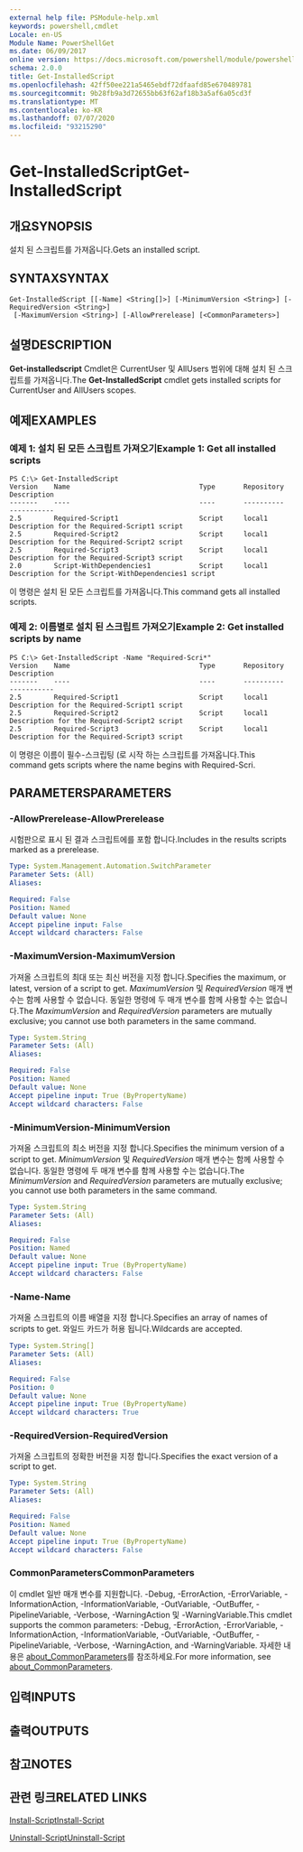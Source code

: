```yaml
---
external help file: PSModule-help.xml
keywords: powershell,cmdlet
Locale: en-US
Module Name: PowerShellGet
ms.date: 06/09/2017
online version: https://docs.microsoft.com/powershell/module/powershellget/get-installedscript?view=powershell-5.1&WT.mc_id=ps-gethelp
schema: 2.0.0
title: Get-InstalledScript
ms.openlocfilehash: 42ff50ee221a5465ebdf72dfaafd85e670489781
ms.sourcegitcommit: 9b28fb9a3d72655bb63f62af18b3a5af6a05cd3f
ms.translationtype: MT
ms.contentlocale: ko-KR
ms.lasthandoff: 07/07/2020
ms.locfileid: "93215290"
---
```

# <span data-ttu-id="e94d0-103">Get-InstalledScript</span><span class="sxs-lookup"><span data-stu-id="e94d0-103">Get-InstalledScript</span></span>

## <span data-ttu-id="e94d0-104">개요</span><span class="sxs-lookup"><span data-stu-id="e94d0-104">SYNOPSIS</span></span>
<span data-ttu-id="e94d0-105">설치 된 스크립트를 가져옵니다.</span><span class="sxs-lookup"><span data-stu-id="e94d0-105">Gets an installed script.</span></span>

## <span data-ttu-id="e94d0-106">SYNTAX</span><span class="sxs-lookup"><span data-stu-id="e94d0-106">SYNTAX</span></span>

```
Get-InstalledScript [[-Name] <String[]>] [-MinimumVersion <String>] [-RequiredVersion <String>]
 [-MaximumVersion <String>] [-AllowPrerelease] [<CommonParameters>]
```

## <span data-ttu-id="e94d0-107">설명</span><span class="sxs-lookup"><span data-stu-id="e94d0-107">DESCRIPTION</span></span>

<span data-ttu-id="e94d0-108">**Get-installedscript** Cmdlet은 CurrentUser 및 AllUsers 범위에 대해 설치 된 스크립트를 가져옵니다.</span><span class="sxs-lookup"><span data-stu-id="e94d0-108">The **Get-InstalledScript** cmdlet gets installed scripts for CurrentUser and AllUsers scopes.</span></span>

## <span data-ttu-id="e94d0-109">예제</span><span class="sxs-lookup"><span data-stu-id="e94d0-109">EXAMPLES</span></span>

### <span data-ttu-id="e94d0-110">예제 1: 설치 된 모든 스크립트 가져오기</span><span class="sxs-lookup"><span data-stu-id="e94d0-110">Example 1: Get all installed scripts</span></span>

```
PS C:\> Get-InstalledScript
Version    Name                                Type       Repository           Description
-------    ----                                ----       ----------           -----------
2.5        Required-Script1                    Script     local1               Description for the Required-Script1 script
2.5        Required-Script2                    Script     local1               Description for the Required-Script2 script
2.5        Required-Script3                    Script     local1               Description for the Required-Script3 script
2.0        Script-WithDependencies1            Script     local1               Description for the Script-WithDependencies1 script
```

<span data-ttu-id="e94d0-111">이 명령은 설치 된 모든 스크립트를 가져옵니다.</span><span class="sxs-lookup"><span data-stu-id="e94d0-111">This command gets all installed scripts.</span></span>

### <span data-ttu-id="e94d0-112">예제 2: 이름별로 설치 된 스크립트 가져오기</span><span class="sxs-lookup"><span data-stu-id="e94d0-112">Example 2: Get installed scripts by name</span></span>

```
PS C:\> Get-InstalledScript -Name "Required-Scri*"
Version    Name                                Type       Repository           Description
-------    ----                                ----       ----------           -----------
2.5        Required-Script1                    Script     local1               Description for the Required-Script1 script
2.5        Required-Script2                    Script     local1               Description for the Required-Script2 script
2.5        Required-Script3                    Script     local1               Description for the Required-Script3 script
```

<span data-ttu-id="e94d0-113">이 명령은 이름이 필수-스크립팅 (로 시작 하는 스크립트를 가져옵니다.</span><span class="sxs-lookup"><span data-stu-id="e94d0-113">This command gets scripts where the name begins with Required-Scri.</span></span>

## <span data-ttu-id="e94d0-114">PARAMETERS</span><span class="sxs-lookup"><span data-stu-id="e94d0-114">PARAMETERS</span></span>

### <span data-ttu-id="e94d0-115">-AllowPrerelease</span><span class="sxs-lookup"><span data-stu-id="e94d0-115">-AllowPrerelease</span></span>

<span data-ttu-id="e94d0-116">시험판으로 표시 된 결과 스크립트에를 포함 합니다.</span><span class="sxs-lookup"><span data-stu-id="e94d0-116">Includes in the results scripts marked as a prerelease.</span></span>

```yaml
Type: System.Management.Automation.SwitchParameter
Parameter Sets: (All)
Aliases:

Required: False
Position: Named
Default value: None
Accept pipeline input: False
Accept wildcard characters: False
```

### <span data-ttu-id="e94d0-117">-MaximumVersion</span><span class="sxs-lookup"><span data-stu-id="e94d0-117">-MaximumVersion</span></span>

<span data-ttu-id="e94d0-118">가져올 스크립트의 최대 또는 최신 버전을 지정 합니다.</span><span class="sxs-lookup"><span data-stu-id="e94d0-118">Specifies the maximum, or latest, version of a script to get.</span></span>
<span data-ttu-id="e94d0-119">*MaximumVersion* 및 *RequiredVersion* 매개 변수는 함께 사용할 수 없습니다. 동일한 명령에 두 매개 변수를 함께 사용할 수는 없습니다.</span><span class="sxs-lookup"><span data-stu-id="e94d0-119">The *MaximumVersion* and *RequiredVersion* parameters are mutually exclusive; you cannot use both parameters in the same command.</span></span>

```yaml
Type: System.String
Parameter Sets: (All)
Aliases:

Required: False
Position: Named
Default value: None
Accept pipeline input: True (ByPropertyName)
Accept wildcard characters: False
```

### <span data-ttu-id="e94d0-120">-MinimumVersion</span><span class="sxs-lookup"><span data-stu-id="e94d0-120">-MinimumVersion</span></span>

<span data-ttu-id="e94d0-121">가져올 스크립트의 최소 버전을 지정 합니다.</span><span class="sxs-lookup"><span data-stu-id="e94d0-121">Specifies the minimum version of a script to get.</span></span>
<span data-ttu-id="e94d0-122">*MinimumVersion* 및 *RequiredVersion* 매개 변수는 함께 사용할 수 없습니다. 동일한 명령에 두 매개 변수를 함께 사용할 수는 없습니다.</span><span class="sxs-lookup"><span data-stu-id="e94d0-122">The *MinimumVersion* and *RequiredVersion* parameters are mutually exclusive; you cannot use both parameters in the same command.</span></span>

```yaml
Type: System.String
Parameter Sets: (All)
Aliases:

Required: False
Position: Named
Default value: None
Accept pipeline input: True (ByPropertyName)
Accept wildcard characters: False
```

### <span data-ttu-id="e94d0-123">-Name</span><span class="sxs-lookup"><span data-stu-id="e94d0-123">-Name</span></span>

<span data-ttu-id="e94d0-124">가져올 스크립트의 이름 배열을 지정 합니다.</span><span class="sxs-lookup"><span data-stu-id="e94d0-124">Specifies an array of names of scripts to get.</span></span>
<span data-ttu-id="e94d0-125">와일드 카드가 허용 됩니다.</span><span class="sxs-lookup"><span data-stu-id="e94d0-125">Wildcards are accepted.</span></span>

```yaml
Type: System.String[]
Parameter Sets: (All)
Aliases:

Required: False
Position: 0
Default value: None
Accept pipeline input: True (ByPropertyName)
Accept wildcard characters: True
```

### <span data-ttu-id="e94d0-126">-RequiredVersion</span><span class="sxs-lookup"><span data-stu-id="e94d0-126">-RequiredVersion</span></span>

<span data-ttu-id="e94d0-127">가져올 스크립트의 정확한 버전을 지정 합니다.</span><span class="sxs-lookup"><span data-stu-id="e94d0-127">Specifies the exact version of a script to get.</span></span>

```yaml
Type: System.String
Parameter Sets: (All)
Aliases:

Required: False
Position: Named
Default value: None
Accept pipeline input: True (ByPropertyName)
Accept wildcard characters: False
```

### <span data-ttu-id="e94d0-128">CommonParameters</span><span class="sxs-lookup"><span data-stu-id="e94d0-128">CommonParameters</span></span>

<span data-ttu-id="e94d0-129">이 cmdlet 일반 매개 변수를 지원합니다. -Debug, -ErrorAction, -ErrorVariable, -InformationAction, -InformationVariable, -OutVariable, -OutBuffer, -PipelineVariable, -Verbose, -WarningAction 및 -WarningVariable.</span><span class="sxs-lookup"><span data-stu-id="e94d0-129">This cmdlet supports the common parameters: -Debug, -ErrorAction, -ErrorVariable, -InformationAction, -InformationVariable, -OutVariable, -OutBuffer, -PipelineVariable, -Verbose, -WarningAction, and -WarningVariable.</span></span> <span data-ttu-id="e94d0-130">자세한 내용은 [about_CommonParameters](https://go.microsoft.com/fwlink/?LinkID=113216)를 참조하세요.</span><span class="sxs-lookup"><span data-stu-id="e94d0-130">For more information, see [about_CommonParameters](https://go.microsoft.com/fwlink/?LinkID=113216).</span></span>

## <span data-ttu-id="e94d0-131">입력</span><span class="sxs-lookup"><span data-stu-id="e94d0-131">INPUTS</span></span>

## <span data-ttu-id="e94d0-132">출력</span><span class="sxs-lookup"><span data-stu-id="e94d0-132">OUTPUTS</span></span>

## <span data-ttu-id="e94d0-133">참고</span><span class="sxs-lookup"><span data-stu-id="e94d0-133">NOTES</span></span>

## <span data-ttu-id="e94d0-134">관련 링크</span><span class="sxs-lookup"><span data-stu-id="e94d0-134">RELATED LINKS</span></span>

[<span data-ttu-id="e94d0-135">Install-Script</span><span class="sxs-lookup"><span data-stu-id="e94d0-135">Install-Script</span></span>](Install-Script.md)

[<span data-ttu-id="e94d0-136">Uninstall-Script</span><span class="sxs-lookup"><span data-stu-id="e94d0-136">Uninstall-Script</span></span>](Uninstall-Script.md)
